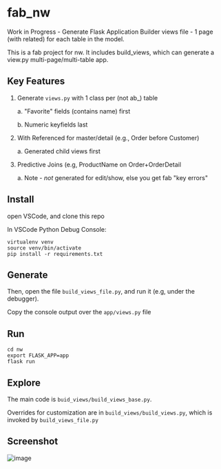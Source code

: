# fab_nw
Work in Progress - Generate Flask Application Builder views file - 1 page (with related) for each table in the model.

This is a fab project for nw.  It includes build_views, which can generate a view.py multi-page/multi-table app.


## Key Features

1. Generate `views.py` with 1 class per (not ab_) table

    a. "Favorite" fields (contains name) first

    b. Numeric keyfields last

2. With Referenced for master/detail (e.g., Order before Customer)

    a. Generated child views first

3. Predictive Joins (e.g, ProductName on Order+OrderDetail

    a. Note - *not* generated for edit/show, else you get fab "key errors"



## Install

open VSCode, and clone this repo

In VSCode Python Debug Console:

```
virtualenv venv
source venv/bin/activate
pip install -r requirements.txt
```



## Generate

Then, open the file `build_views_file.py`, and run it (e.g, under the debugger).

Copy the console output over the `app/views.py` file


## Run
```
cd nw
export FLASK_APP=app
flask run
```



## Explore

The main code is `buid_views/build_views_base.py`.

Overrides for customization are in `build_views/build_views.py`, which is invoked by `build_views_file.py`

## Screenshot
    
![image](https://drive.google.com/uc?export=view&id=1Q3cG-4rQ6Q6RdZppvkrQzCDhDYHnk-F6)
